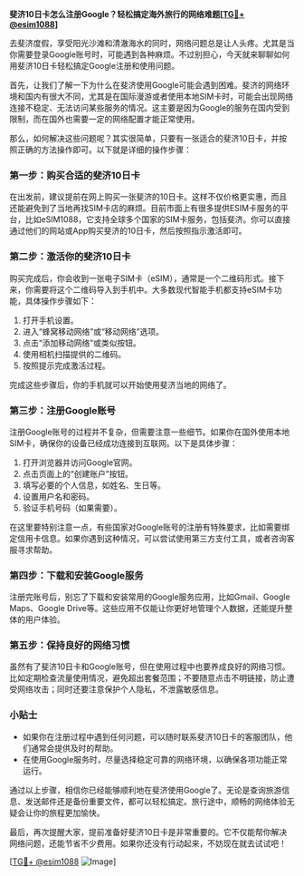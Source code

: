 **斐济10日卡怎么注册Google？轻松搞定海外旅行的网络难题[[TG💪+ @esim1088](https://t.me/s/esim1088)]**

去斐济度假，享受阳光沙滩和清澈海水的同时，网络问题总是让人头疼。尤其是当你需要登录Google账号时，可能遇到各种麻烦。不过别担心，今天就来聊聊如何用斐济10日卡轻松搞定Google注册和使用问题。

首先，让我们了解一下为什么在斐济使用Google可能会遇到困难。斐济的网络环境和国内有很大不同，尤其是在国际漫游或者使用本地SIM卡时，可能会出现网络连接不稳定、无法访问某些服务的情况。这主要是因为Google的服务在国内受到限制，而在国外也需要一定的网络配置才能正常使用。

那么，如何解决这些问题呢？其实很简单，只要有一张适合的斐济10日卡，并按照正确的方法操作即可。以下就是详细的操作步骤：

### 第一步：购买合适的斐济10日卡

在出发前，建议提前在网上购买一张斐济的10日卡。这样不仅价格更实惠，而且还能避免到了当地再找SIM卡店的麻烦。目前市面上有很多提供ESIM卡服务的平台，比如eSIM1088，它支持全球多个国家的SIM卡服务，包括斐济。你可以直接通过他们的网站或App购买斐济的10日卡，然后按照指示激活即可。

### 第二步：激活你的斐济10日卡

购买完成后，你会收到一张电子SIM卡（eSIM），通常是一个二维码形式。接下来，你需要将这个二维码导入到手机中。大多数现代智能手机都支持eSIM卡功能，具体操作步骤如下：

1. 打开手机设置。
2. 进入“蜂窝移动网络”或“移动网络”选项。
3. 点击“添加移动网络”或类似按钮。
4. 使用相机扫描提供的二维码。
5. 按照提示完成激活过程。

完成这些步骤后，你的手机就可以开始使用斐济当地的网络了。

### 第三步：注册Google账号

注册Google账号的过程并不复杂，但需要注意一些细节。如果你在国外使用本地SIM卡，确保你的设备已经成功连接到互联网。以下是具体步骤：

1. 打开浏览器并访问Google官网。
2. 点击页面上的“创建账户”按钮。
3. 填写必要的个人信息，如姓名、生日等。
4. 设置用户名和密码。
5. 验证手机号码（如果需要）。

在这里要特别注意一点，有些国家对Google账号的注册有特殊要求，比如需要绑定信用卡信息。如果你遇到这种情况，可以尝试使用第三方支付工具，或者咨询客服寻求帮助。

### 第四步：下载和安装Google服务

注册完账号后，别忘了下载和安装常用的Google服务应用，比如Gmail、Google Maps、Google Drive等。这些应用不仅能让你更好地管理个人数据，还能提升整体的用户体验。

### 第五步：保持良好的网络习惯

虽然有了斐济10日卡和Google账号，但在使用过程中也要养成良好的网络习惯。比如定期检查流量使用情况，避免超出套餐范围；不要随意点击不明链接，防止遭受网络攻击；同时还要注意保护个人隐私，不泄露敏感信息。

### 小贴士

- 如果你在注册过程中遇到任何问题，可以随时联系斐济10日卡的客服团队，他们通常会提供及时的帮助。
- 在使用Google服务时，尽量选择稳定可靠的网络环境，以确保各项功能正常运行。

通过以上步骤，相信你已经能够顺利地在斐济使用Google了。无论是查询旅游信息、发送邮件还是备份重要文件，都可以轻松搞定。旅行途中，顺畅的网络体验无疑会让你的旅程更加愉快。

最后，再次提醒大家，提前准备好斐济10日卡是非常重要的。它不仅能帮你解决网络问题，还能节省不少费用。如果你还没有行动起来，不妨现在就去试试吧！

[[TG💪+ @esim1088](https://t.me/s/esim1088) ![Image](https://i.postimg.cc/4NQfJmqS/Snipaste-2025-05-13-00-14-12.png)]